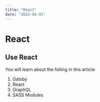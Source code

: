 ```yaml
---
title: "React"
date: "2022-04-01"
---
```


# React

## Use React

You will learn about the folling in this article

1. Gatsby
2. React
3. GraphQL
4. SASS Modules
